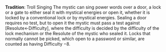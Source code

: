 **Tradition**: Troll Singing 
The mystic can sing power words over a door, a lock or a gate to either seal it with mystical energies or open it, whether it is locked by a conventional lock or by mystical energies. Sealing a door requires no test, but to open it the mystic must pass a test against [Resolute←Difficulty], where the difficulty is decided by the difficulty of the lock mechanism or the Resolute of the mystic who sealed it. Locks that normally cannot be picked, which open to a password or similar, are counted as having Difficulty −8.